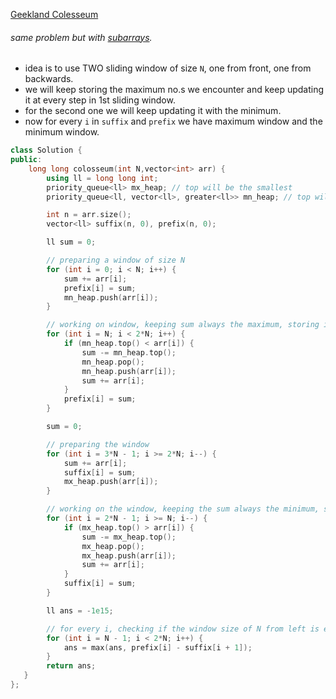 [Geekland Colesseum](https://practice.geeksforgeeks.org/contest/job-a-thon-exclusive-hiring-challenge-for-amazon-alexa/problems#)

###### same problem but with [subarrays](/codestudio/prefix/max_sum_non_overlapping_subarray.md).

- idea is to use TWO sliding window of size `N`, one from front, one from backwards.
- we will keep storing the maximum no.s we encounter and keep updating it at every step in 1st sliding window.
- for the second one we will keep updating it with the minimum.
- now for every `i` in `suffix` and `prefix` we have maximum window and the minimum window.

```cpp
class Solution {
public:
    long long colosseum(int N,vector<int> arr) {
        using ll = long long int;
        priority_queue<ll> mx_heap; // top will be the smallest
        priority_queue<ll, vector<ll>, greater<ll>> mn_heap; // top will be the largest

        int n = arr.size();
        vector<ll> suffix(n, 0), prefix(n, 0);

        ll sum = 0;

        // preparing a window of size N
        for (int i = 0; i < N; i++) {
            sum += arr[i];
            prefix[i] = sum;
            mn_heap.push(arr[i]);
        }

        // working on window, keeping sum always the maximum, storing in prefix.
        for (int i = N; i < 2*N; i++) {
            if (mn_heap.top() < arr[i]) {
                sum -= mn_heap.top();
                mn_heap.pop();
                mn_heap.push(arr[i]);
                sum += arr[i];
            }
            prefix[i] = sum;
        }

        sum = 0;

        // preparing the window
        for (int i = 3*N - 1; i >= 2*N; i--) {
            sum += arr[i];
            suffix[i] = sum;
            mx_heap.push(arr[i]);
        }

        // working on the window, keeping the sum always the minimum, storing in suffix.
        for (int i = 2*N - 1; i >= N; i--) {
            if (mx_heap.top() > arr[i]) {
                sum -= mx_heap.top();
                mx_heap.pop();
                mx_heap.push(arr[i]);
                sum += arr[i];
            }
            suffix[i] = sum;
        }

        ll ans = -1e15;

        // for every i, checking if the window size of N from left is eligible or not.
        for (int i = N - 1; i < 2*N; i++) {
            ans = max(ans, prefix[i] - suffix[i + 1]);
        }
        return ans;
   }
};
```
